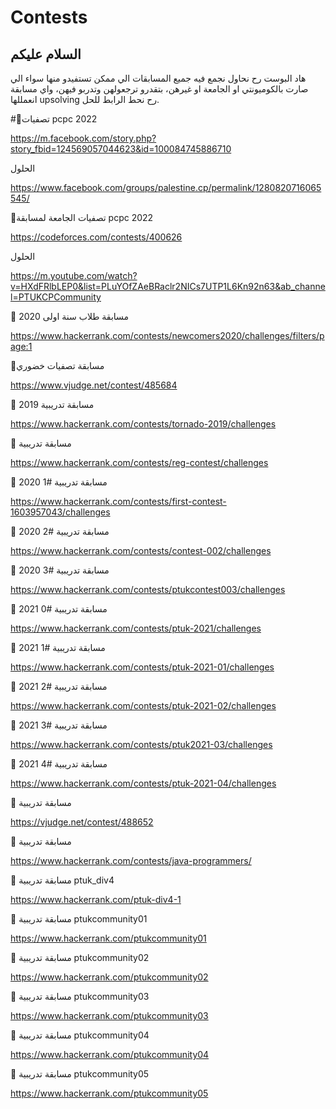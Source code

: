 # Contests

## السلام عليكم 
هاد البوست رح نحاول نجمع فيه جميع المسابقات الي ممكن تستفيدو منها سواء الي صارت بالكوميونتي او الجامعة او غيرهن، بتقدرو ترجعولهن وتدربو فيهن، واي مسابقة انعمللها upsolving رح نحط الرابط للحل.

#🔹تصفيات pcpc 2022

https://m.facebook.com/story.php?story_fbid=124569057044623&id=100084745886710

الحلول

https://www.facebook.com/groups/palestine.cp/permalink/1280820716065545/


🔹تصفيات الجامعة لمسابقة pcpc 2022

https://codeforces.com/contests/400626

الحلول

https://m.youtube.com/watch?v=HXdFRlbLEP0&list=PLuYOfZAeBRaclr2NICs7UTP1L6Kn92n63&ab_channel=PTUKCPCommunity 


🔹 مسابقة طلاب سنة اولى 2020

https://www.hackerrank.com/contests/newcomers2020/challenges/filters/page:1


🔹مسابقة تصفيات خضوري

https://www.vjudge.net/contest/485684


🔹 مسابقة تدريبية 2019

https://www.hackerrank.com/contests/tornado-2019/challenges


🔹 مسابقة تدريبية

https://www.hackerrank.com/contests/reg-contest/challenges


🔹 مسابقة تدريبية #1 2020

https://www.hackerrank.com/contests/first-contest-1603957043/challenges


🔹 مسابقة تدريبية #2 2020

https://www.hackerrank.com/contests/contest-002/challenges


🔹 مسابقة تدريبية #3 2020

https://www.hackerrank.com/contests/ptukcontest003/challenges


🔹 مسابقة تدريبية #0 2021

https://www.hackerrank.com/contests/ptuk-2021/challenges


🔹 مسابقة تدريبية #1 2021

https://www.hackerrank.com/contests/ptuk-2021-01/challenges


🔹 مسابقة تدريبية #2 2021

https://www.hackerrank.com/contests/ptuk-2021-02/challenges


🔹 مسابقة تدريبية #3 2021

https://www.hackerrank.com/contests/ptuk2021-03/challenges


🔹 مسابقة تدريبية #4 2021

https://www.hackerrank.com/contests/ptuk-2021-04/challenges


🔹 مسابقة تدريبية

https://vjudge.net/contest/488652


🔹 مسابقة تدريبية

https://www.hackerrank.com/contests/java-programmers/


🔹 مسابقة تدريبية ptuk_div4

https://www.hackerrank.com/ptuk-div4-1


🔹 مسابقة تدريبية ptukcommunity01

https://www.hackerrank.com/ptukcommunity01


🔹 مسابقة تدريبية ptukcommunity02

https://www.hackerrank.com/ptukcommunity02


🔹 مسابقة تدريبية ptukcommunity03

https://www.hackerrank.com/ptukcommunity03


🔹 مسابقة تدريبية ptukcommunity04

https://www.hackerrank.com/ptukcommunity04


🔹 مسابقة تدريبية ptukcommunity05

https://www.hackerrank.com/ptukcommunity05
